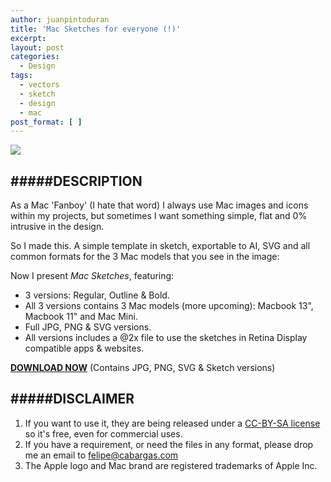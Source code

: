 ```yaml
---
author: juanpintoduran
title: 'Mac Sketches for everyone (!)'
excerpt:
layout: post
categories:
  - Design
tags:
  - vectors
  - sketch
  - design
  - mac
post_format: [ ]
---
```

[![][1]][1]

#####DESCRIPTION
---
As a Mac 'Fanboy' (I hate that word) I always use Mac images and icons within my projects, but sometimes I want something simple, flat and 0% intrusive in the design.

So I made this. A simple template in sketch, exportable to AI, SVG and all common formats for the 3 Mac models that you see in the image:

Now I present *Mac Sketches*, featuring:

+ 3 versions: Regular, Outline & Bold.
+ All 3 versions contains 3 Mac models (more upcoming): Macbook 13", Macbook 11" and Mac Mini.
+ Full JPG, PNG & SVG versions.
+ All versions includes a @2x file to use the sketches in Retina Display compatible apps & websites.

**[DOWNLOAD NOW](https://www.dropbox.com/s/uu0mrkdvgbltud1/MacSketches.zip)** (Contains JPG, PNG, SVG & Sketch versions)


#####DISCLAIMER
---
1. If you want to use it, they are being released under a [CC-BY-SA license](http://creativecommons.org/licenses/by-sa/4.0/) so it's free, even for commercial uses.
2. If you have a requirement, or need the files in any format, please drop me an email to felipe@cabargas.com
3. The Apple logo and Mac brand are registered trademarks of Apple Inc.

[1]: http://cabargas.com/images/MacSketches@2x.png
